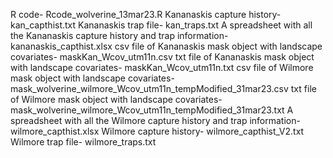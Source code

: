 R code- Rcode_wolverine_13mar23.R 
Kananaskis capture history- kan_capthist.txt
Kananaskis trap file- kan_traps.txt
A spreadsheet with all the Kananaskis capture history and trap information- kananaskis_capthist.xlsx
csv file of Kananaskis mask object with landscape covariates- maskKan_Wcov_utm11n.csv
txt file of Kananaskis mask object with landscape covariates- maskKan_Wcov_utm11n.txt
csv file of Wilmore mask object with landscape covariates- mask_wolverine_wilmore_Wcov_utm11n_tempModified_31mar23.csv
txt file of Wilmore mask object with landscape covariates- mask_wolverine_wilmore_Wcov_utm11n_tempModified_31mar23.txt
A spreadsheet with all the Wilmore capture history and trap information- wilmore_capthist.xlsx
Wilmore capture history- wilmore_capthist_V2.txt
Wilmore trap file- wilmore_traps.txt
